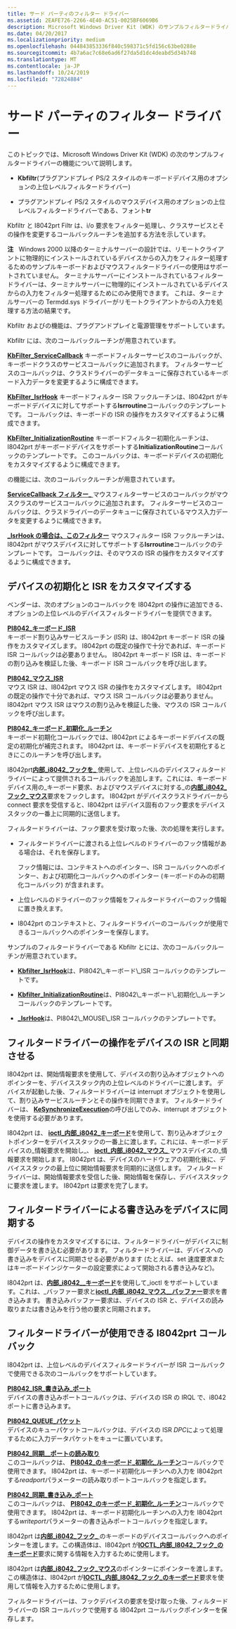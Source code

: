 ```yaml
---
title: サード パーティのフィルター ドライバー
ms.assetid: 2EAFE726-2266-4E40-AC51-0025BF6069B6
description: Microsoft Windows Driver Kit (WDK) のサンプルフィルタードライバー。
ms.date: 04/20/2017
ms.localizationpriority: medium
ms.openlocfilehash: 044843853336f840c598371c5fd156c63be0288e
ms.sourcegitcommit: 4b7a6ac7c68e6ad6f27da5d1dc4deabd5d34b748
ms.translationtype: MT
ms.contentlocale: ja-JP
ms.lasthandoff: 10/24/2019
ms.locfileid: "72824884"
---
```

# <a name="3rd-party-filter-drivers"></a>サード パーティのフィルター ドライバー


このトピックでは、Microsoft Windows Driver Kit (WDK) の次のサンプルフィルタードライバーの機能について説明します。

-   **Kbfiltr**(プラグアンドプレイ PS/2 スタイルのキーボードデバイス用のオプションの上位レベルフィルタードライバー)

-   プラグアンドプレイ PS/2 スタイルのマウスデバイス用のオプションの上位レベルフィルタードライバーである、フォント**tr**

Kbfiltr と I8042prt Filtr は、i/o 要求をフィルター処理し、クラスサービスとその操作を変更するコールバックルーチンを追加する方法を示しています。

**注**   Windows 2000 以降のターミナルサーバーの設計では、リモートクライアントに物理的にインストールされているデバイスからの入力をフィルター処理するためのサンプルキーボードおよびマウスフィルタードライバーの使用はサポートされていません。 ターミナルサーバーにインストールされているフィルタードライバーは、ターミナルサーバーに物理的にインストールされているデバイスからの入力をフィルター処理するためにのみ使用できます。 これは、ターミナルサーバーの Termdd.sys ドライバーがリモートクライアントからの入力を処理する方法の結果です。

 

Kbfiltr およびの機能は、プラグアンドプレイと電源管理をサポートしています。

Kbfiltr には、次のコールバックルーチンが用意されています。

<a href="" id="kbfilter-servicecallback"></a>[**KbFilter\_ServiceCallback**](https://docs.microsoft.com/previous-versions/ff542297(v=vs.85))  
キーボードフィルターサービスのコールバックが、キーボードクラスのサービスコールバックに追加されます。 フィルターサービスのコールバックは、クラスドライバーのデータキューに保存されているキーボード入力データを変更するように構成できます。

<a href="" id="kbfilter-isrhook"></a>[**KbFilter\_IsrHook**](https://docs.microsoft.com/previous-versions/ff542294(v=vs.85))  
キーボードフィルター ISR フックルーチンは、I8042prt がキーボードデバイスに対してサポートする**Isrroutine**コールバックのテンプレートです。 コールバックは、キーボードの ISR の操作をカスタマイズするように構成できます。

<a href="" id="kbfilter-initializationroutine"></a>[**KbFilter\_InitializationRoutine**](https://docs.microsoft.com/previous-versions/ff542293(v=vs.85))  
キーボードフィルター初期化ルーチンは、I8042prt がキーボードデバイスをサポートする**InitializationRoutine**コールバックのテンプレートです。 このコールバックは、キーボードデバイスの初期化をカスタマイズするように構成できます。

の機能には、次のコールバックルーチンが用意されています。

<a href="" id="moufilter-servicecallback"></a>[**ServiceCallback フィルター\_** ](https://docs.microsoft.com/previous-versions/ff542380(v=vs.85))  
マウスフィルターサービスのコールバックがマウスクラスのサービスコールバックに追加されます。 フィルターサービスのコールバックは、クラスドライバーのデータキューに保存されているマウス入力データを変更するように構成できます。

<a href="" id="moufilter-isrhook"></a>[ **\_IsrHook の場合は、このフィルター**](https://docs.microsoft.com/previous-versions/ff542379(v=vs.85))  
マウスフィルター ISR フックルーチンは、I8042prt がマウスデバイスに対してサポートする**Isrroutine**コールバックのテンプレートです。 コールバックは、そのマウスの ISR の操作をカスタマイズするように構成できます。

## <a name="customize-the-initialization-and-isr-of-a-device"></a>デバイスの初期化と ISR をカスタマイズする


ベンダーは、次のオプションのコールバックを I8042prt の操作に追加できる、オプションの上位レベルのデバイスフィルタードライバーを提供できます。

<a href="" id="pi8042-keyboard-isr"></a>[**PI8042\_キーボード\_ISR**](https://docs.microsoft.com/windows-hardware/drivers/ddi/ntdd8042/nc-ntdd8042-pi8042_keyboard_isr)  
キーボード割り込みサービスルーチン (ISR) は、I8042prt キーボード ISR の操作をカスタマイズします。 I8042prt の既定の操作で十分であれば、キーボード ISR コールバックは必要ありません。 I8042prt キーボード ISR は、キーボードの割り込みを検証した後、キーボード ISR コールバックを呼び出します。

<a href="" id="pi8042-mouse-isr"></a>[**PI8042\_マウス\_ISR**](https://docs.microsoft.com/windows-hardware/drivers/ddi/ntdd8042/nc-ntdd8042-pi8042_mouse_isr)  
マウス ISR は、I8042prt マウス ISR の操作をカスタマイズします。 I8042prt の既定の操作で十分であれば、マウス ISR コールバックは必要ありません。 I8042prt マウス ISR はマウスの割り込みを検証した後、マウスの ISR コールバックを呼び出します。

<a href="" id="pi8042-keyboard-initialization-routine"></a>[**PI8042\_キーボード\_初期化\_ルーチン**](https://docs.microsoft.com/windows-hardware/drivers/ddi/ntdd8042/nc-ntdd8042-pi8042_keyboard_initialization_routine)  
キーボード初期化コールバックでは、I8042prt によるキーボードデバイスの既定の初期化が補完されます。 I8042prt は、キーボードデバイスを初期化するときにこのルーチンを呼び出します。

I8042prt[**内部\_i8042\_フックを\_** ](https://docs.microsoft.com/windows-hardware/drivers/ddi/ntdd8042/ni-ntdd8042-ioctl_internal_i8042_hook_keyboard)使用して、上位レベルのデバイスフィルタードライバーによって提供されるコールバックを追加します。これには、キーボードデバイス用の\_キーボード要求、およびマウスデバイスに対する\_の[**内部\_i8042\_フック\_マウス**](https://docs.microsoft.com/windows-hardware/drivers/ddi/ntdd8042/ni-ntdd8042-ioctl_internal_i8042_hook_mouse)要求をフックします。 I8042prt がデバイスクラスドライバーから connect 要求を受信すると、I8042prt はデバイス固有のフック要求をデバイススタックの一番上に同期的に送信します。

フィルタードライバーは、フック要求を受け取った後、次の処理を実行します。

-   フィルタードライバーに渡される上位レベルのドライバーのフック情報がある場合は、それを保存します。

    フック情報には、コンテキストへのポインター、ISR コールバックへのポインター、および初期化コールバックへのポインター (キーボードのみの初期化コールバック) が含まれます。

-   上位レベルのドライバーのフック情報をフィルタードライバーのフック情報に置き換えます。

-   I8042prt のコンテキストと、フィルタードライバーのコールバックが使用できるコールバックへのポインターを保存します。

サンプルのフィルタードライバーである Kbfiltr とには、次のコールバックルーチンが用意されています。

-   [**Kbfilter\_IsrHook**](https://docs.microsoft.com/previous-versions/ff542294(v=vs.85))は、PI8042\_キーボード\_ISR コールバックのテンプレートです。

-   [**Kbfilter\_InitializationRoutine**](https://docs.microsoft.com/previous-versions/ff542293(v=vs.85))は、PI8042\_キーボード\_初期化\_ルーチンコールバックのテンプレートです。

-   [ **\_IsrHook**](https://docs.microsoft.com/previous-versions/ff542379(v=vs.85))は、PI8042\_MOUSE\_ISR コールバックのテンプレートです。

## <a name="synchronize-the-operation-of-a-filter-driver-with-a-devices-isr"></a>フィルタードライバーの操作をデバイスの ISR と同期させる


I8042prt は、開始情報要求を使用して、デバイスの割り込みオブジェクトへのポインターを、デバイススタック内の上位レベルのドライバーに渡します。 デバイスが起動した後、フィルタードライバーは interrupt オブジェクトを使用して、割り込みサービスルーチンとその操作を同期できます。 フィルタードライバーは、 [**KeSynchronizeExecution**](https://docs.microsoft.com/windows-hardware/drivers/ddi/wdm/nf-wdm-kesynchronizeexecution)の呼び出しでのみ、interrupt オブジェクトを使用する必要があります。

I8042prt は、 [**ioctl\_内部\_i8042\_キーボード**](https://docs.microsoft.com/windows-hardware/drivers/ddi/ntdd8042/ni-ntdd8042-ioctl_internal_i8042_keyboard_start_information)を使用して、割り込みオブジェクトポインターをデバイススタックの一番上に渡します。これには、キーボードデバイスの\_情報要求を開始し\_、 [**ioctl\_内部\_i8042\_マウス\_** ](https://docs.microsoft.com/windows-hardware/drivers/ddi/ntdd8042/ni-ntdd8042-ioctl_internal_i8042_mouse_start_information)マウスデバイスの\_情報要求を開始します。 I8042prt は、デバイスのハードウェアの初期化後に、デバイススタックの最上位に開始情報要求を同期的に送信します。 フィルタードライバーは、開始情報要求を受信した後、開始情報を保存し、デバイススタックに要求を渡します。 I8042prt は要求を完了します。

## <a name="synchronize-writes-by-a-filter-driver-to-a-device"></a>フィルタードライバーによる書き込みをデバイスに同期する


デバイスの操作をカスタマイズするには、フィルタードライバーがデバイスに制御データを書き込む必要があります。 フィルタードライバーは、デバイスへの書き込みをデバイスに同期させる必要があります (たとえば、set 速度要求またはキーボードインジケーターの設定要求によって開始される書き込みなど)。

I8042prt は、[**内部\_i8042\_\_キーボード**](https://docs.microsoft.com/windows-hardware/drivers/ddi/ntdd8042/ni-ntdd8042-ioctl_internal_i8042_keyboard_write_buffer)を使用して\_ioctl をサポートしています。これは、\_バッファー要求と[**ioctl\_内部\_i8042\_マウス\_\_バッファー**](https://docs.microsoft.com/windows-hardware/drivers/ddi/ntdd8042/ni-ntdd8042-ioctl_internal_i8042_mouse_write_buffer)要求を書き込みます。 書き込みバッファー要求は、デバイスの ISR と、デバイスの読み取りまたは書き込みを行う他の要求と同期されます。

## <a name="i8042prt-callbacks-that-filter-drivers-can-use"></a>フィルタードライバーが使用できる I8042prt コールバック


I8042prt は、上位レベルのデバイスフィルタードライバーが ISR コールバックで使用できる次のコールバックをサポートしています。

<a href="" id="pi8042-isr-write-port"></a>[**PI8042\_ISR\_書き込み\_ポート**](https://docs.microsoft.com/windows-hardware/drivers/ddi/ntdd8042/nc-ntdd8042-pi8042_isr_write_port)  
デバイスの書き込みポートコールバックは、デバイスの ISR の IRQL で、i8042 ポートに書き込みます。

<a href="" id="pi8042-queue-packet"></a>[**PI8042\_QUEUE\_パケット**](https://docs.microsoft.com/windows-hardware/drivers/ddi/ntdd8042/nc-ntdd8042-pi8042_queue_packet)  
デバイスのキューパケットコールバックは、デバイスの ISR *DPC*によって処理するために入力データパケットをキューに置いています。

<a href="" id="pi8042-synch-read-port"></a>[**PI8042\_同期\_\_ポートの読み取り**](https://docs.microsoft.com/windows-hardware/drivers/ddi/ntdd8042/nc-ntdd8042-pi8042_synch_read_port)  
このコールバックは、 [**PI8042\_のキーボード\_初期化\_ルーチン**](https://docs.microsoft.com/windows-hardware/drivers/ddi/ntdd8042/nc-ntdd8042-pi8042_keyboard_initialization_routine)コールバックで使用できます。 I8042prt は、キーボード初期化ルーチンへの入力を I8042prt する*readport*パラメーターの読み取りポートコールバックを指定します。

<a href="" id="pi8042-synch-write-port"></a>[**PI8042\_同期\_書き込み\_ポート**](https://docs.microsoft.com/windows-hardware/drivers/ddi/ntdd8042/nc-ntdd8042-pi8042_synch_write_port)  
このコールバックは、 [**PI8042\_のキーボード\_初期化\_ルーチン**](https://docs.microsoft.com/windows-hardware/drivers/ddi/ntdd8042/nc-ntdd8042-pi8042_keyboard_initialization_routine)コールバックで使用できます。 I8042prt は、キーボード初期化ルーチンへの入力を I8042prt する*writeport*パラメーターの書き込みポートコールバックを指定します。

I8042prt は[**内部\_i8042\_フック\_** ](https://docs.microsoft.com/windows-hardware/drivers/ddi/ntdd8042/ns-ntdd8042-_internal_i8042_hook_keyboard)のキーボードのデバイスコールバックへのポインターを渡します。この構造体は、I8042prt が[**IOCTL\_内部\_I8042\_フック\_のキーボード**](https://docs.microsoft.com/windows-hardware/drivers/ddi/ntdd8042/ni-ntdd8042-ioctl_internal_i8042_hook_keyboard)要求に関する情報を入力するために使用します。

I8042prt は[**内部\_i8042\_フック\_マウス**](https://docs.microsoft.com/windows-hardware/drivers/ddi/ntdd8042/ns-ntdd8042-_internal_i8042_hook_mouse)のポインターにポインターを渡します。この構造体は、I8042prt が[**IOCTL\_内部\_I8042\_フック\_のキーボード**](https://docs.microsoft.com/windows-hardware/drivers/ddi/ntdd8042/ni-ntdd8042-ioctl_internal_i8042_hook_keyboard)要求を使用して情報を入力するために使用します。

フィルタードライバーは、フックデバイスの要求を受け取った後、フィルタードライバーの ISR コールバックで使用する I8042prt コールバックポインターを保存します。

 

 




